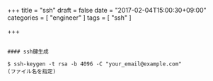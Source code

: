+++
title = "ssh"
draft = false
date = "2017-02-04T15:00:30+09:00"
categories = [ "engineer" ]
tags = [ "ssh" ]

+++

```

#### ssh鍵生成

$ ssh-keygen -t rsa -b 4096 -C "your_email@example.com"  
(ファイル名を指定)
